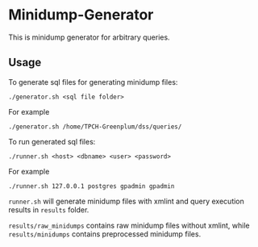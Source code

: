 # Minidump-Generator

This is minidump generator for arbitrary queries.

## Usage

To generate sql files for generating minidump files:

```
./generator.sh <sql file folder>
```

For example

```
./generator.sh /home/TPCH-Greenplum/dss/queries/
```

To run generated sql files:

```
./runner.sh <host> <dbname> <user> <password> 
```

For example

```
./runner.sh 127.0.0.1 postgres gpadmin gpadmin
```

`runner.sh` will generate minidump files with xmlint and query execution results in `results` folder.

`results/raw_minidumps` contains raw minidump files without xmlint, while `results/minidumps` contains preprocessed minidump files.